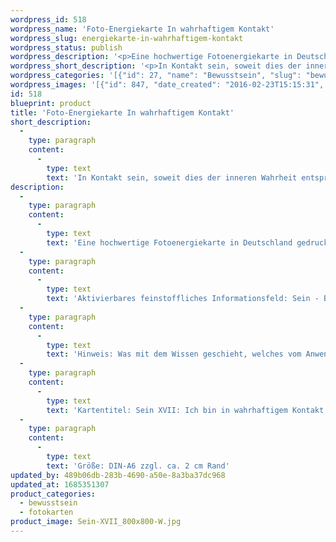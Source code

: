 ```yaml
---
wordpress_id: 518
wordpress_name: 'Foto-Energiekarte In wahrhaftigem Kontakt'
wordpress_slug: energiekarte-in-wahrhaftigem-kontakt
wordpress_status: publish
wordpress_description: '<p>Eine hochwertige Fotoenergiekarte in Deutschland gedruckt und in Handarbeit laminiert.  Sie ist in Postkartengröße (DIN-A6) gut zu transportieren und kann auch auf den Körper aufgelegt werden.</p><p>Aktivierbares feinstoffliches Informationsfeld: Sein - Beziehung - In Kontakt sein - Wahrheit - Klarheit - Fülle - Ehrlichkeit - Kommunikation: In Kontakt zu sein und hierbei klar und ehrlich mit sich und seinen Beziehungspartnern sein. Entsprechend basiert ein solcher Kontakt auf der eigenen, inneren Wahrheit einer Person. Bereitschaft, im Kontakt mit sich und anderen zu sein, soweit dies auf der eigenen Wahrheit basiert. Klarheit, Fülle und Ehrlichkeit auf energetischer Ebene in Kontakten. Seine Bedürfnisse in Bezug auf Beziehungen kennen und diesen entsprechend realisieren. Wissen, wann es Zeit ist, im Kontakt zu sein.</p><p>Hinweis: Was mit dem Wissen geschieht, welches vom Anwender dieser Energiekarte entwickelt wird, ist eine Angelegenheit, für die gegebenenfalls weitere Entscheidungen sowie eine gefestigte ethisch-moralische Grundhaltung erforderlich sein kann.  Vielleicht möchten SIe hierbei weitere Elveden®-Energiekarten hinzunehmen (z.B. "Liebe", "Heilheit" oder "Herzbewusstsein").</p><p>Kartentitel: Sein XVII: Ich bin in wahrhaftigem Kontakt. Reihe: Sein.</p><p>Größe: DIN-A6 zzgl. ca. 2 cm Rand<br />Andere Formate sind individuell für Sie innerhalb weniger Tage herstellbar. Bitte kontaktieren Sie uns hierfür unter <a href="mailto:info@elvedenverlag.de">info@elvedenverlag.de</a>.</p><p><a href="https://my.feenbaum.de/anwendung-energiebilder-foto-laminiert/">Anwendungshinweise</a></p>'
wordpress_short_description: '<p>In Kontakt sein, soweit dies der inneren Wahrheit entspricht<br /><em>Hinweis: Das Wasserzeichen „Elveden Verlag Energiebild“ wird nicht mit gedruckt</em></p>'
wordpress_categories: '[{"id": 27, "name": "Bewusstsein", "slug": "bewusstsein"}, {"id": 23, "name": "Fotokarten", "slug": "fotokarten"}]'
wordpress_images: '[{"id": 847, "date_created": "2016-02-23T15:15:31", "date_created_gmt": "2016-02-23T13:15:31", "date_modified": "2016-02-23T15:15:31", "date_modified_gmt": "2016-02-23T13:15:31", "src": "https://my.feenbaum.de/wp-content/uploads/2016/02/Sein-XVII_800x800-W.jpg", "name": "Sein-XVII_800x800-W", "alt": ""}]'
id: 518
blueprint: product
title: 'Foto-Energiekarte In wahrhaftigem Kontakt'
short_description:
  -
    type: paragraph
    content:
      -
        type: text
        text: 'In Kontakt sein, soweit dies der inneren Wahrheit entspricht'
description:
  -
    type: paragraph
    content:
      -
        type: text
        text: 'Eine hochwertige Fotoenergiekarte in Deutschland gedruckt und in Handarbeit laminiert.  Sie ist in Postkartengröße (DIN-A6) gut zu transportieren und kann auch auf den Körper aufgelegt werden.'
  -
    type: paragraph
    content:
      -
        type: text
        text: 'Aktivierbares feinstoffliches Informationsfeld: Sein - Beziehung - In Kontakt sein - Wahrheit - Klarheit - Fülle - Ehrlichkeit - Kommunikation: In Kontakt zu sein und hierbei klar und ehrlich mit sich und seinen Beziehungspartnern sein. Entsprechend basiert ein solcher Kontakt auf der eigenen, inneren Wahrheit einer Person. Bereitschaft, im Kontakt mit sich und anderen zu sein, soweit dies auf der eigenen Wahrheit basiert. Klarheit, Fülle und Ehrlichkeit auf energetischer Ebene in Kontakten. Seine Bedürfnisse in Bezug auf Beziehungen kennen und diesen entsprechend realisieren. Wissen, wann es Zeit ist, im Kontakt zu sein.'
  -
    type: paragraph
    content:
      -
        type: text
        text: 'Hinweis: Was mit dem Wissen geschieht, welches vom Anwender dieser Energiekarte entwickelt wird, ist eine Angelegenheit, für die gegebenenfalls weitere Entscheidungen sowie eine gefestigte ethisch-moralische Grundhaltung erforderlich sein kann.  Vielleicht möchten SIe hierbei weitere Elveden®-Energiekarten hinzunehmen (z.B. "Liebe", "Heilheit" oder "Herzbewusstsein").'
  -
    type: paragraph
    content:
      -
        type: text
        text: 'Kartentitel: Sein XVII: Ich bin in wahrhaftigem Kontakt. Reihe: Sein.'
  -
    type: paragraph
    content:
      -
        type: text
        text: 'Größe: DIN-A6 zzgl. ca. 2 cm Rand'
updated_by: 489b06db-283b-4690-a50e-8a3ba37dc968
updated_at: 1685351307
product_categories:
  - bewusstsein
  - fotokarten
product_image: Sein-XVII_800x800-W.jpg
---
```

